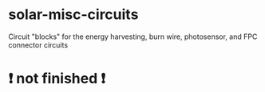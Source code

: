 # solar-misc-circuits
Circuit "blocks" for the energy harvesting, burn wire, photosensor, and FPC connector circuits

# ❗ not finished ❗
